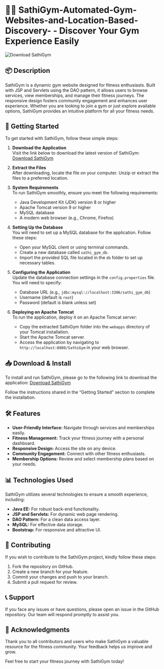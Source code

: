 # 🏋️‍♂️ SathiGym-Automated-Gym-Websites-and-Location-Based-Discovery- - Discover Your Gym Experience Easily

![Download SathiGym](https://img.shields.io/badge/Download%20Now-Click%20Here-brightgreen)

## 📦 Description

SathiGym is a dynamic gym website designed for fitness enthusiasts. Built with JSP and Servlets using the DAO pattern, it allows users to browse services, view memberships, and manage their fitness journeys. The responsive design fosters community engagement and enhances user experience. Whether you are looking to join a gym or just explore available options, SathiGym provides an intuitive platform for all your fitness needs.

## 🚀 Getting Started

To get started with SathiGym, follow these simple steps:

1. **Download the Application**  
   Visit the link below to download the latest version of SathiGym:
   [Download SathiGym](https://github.com/Maks55555526262627/SathiGym-Automated-Gym-Websites-and-Location-Based-Discovery-/releases)

2. **Extract the Files**  
   After downloading, locate the file on your computer. Unzip or extract the files to a preferred location.

3. **System Requirements**  
   To run SathiGym smoothly, ensure you meet the following requirements:
   - Java Development Kit (JDK) version 8 or higher
   - Apache Tomcat version 9 or higher
   - MySQL database
   - A modern web browser (e.g., Chrome, Firefox)

4. **Setting Up the Database**  
   You will need to set up a MySQL database for the application. Follow these steps:
   - Open your MySQL client or using terminal commands.
   - Create a new database called `sathi_gym_db`.
   - Import the provided SQL file located in the `db` folder to set up necessary tables.

5. **Configuring the Application**  
   Update the database connection settings in the `config.properties` file. You will need to specify:
   - Database URL (e.g., `jdbc:mysql://localhost:3306/sathi_gym_db`)
   - Username (default is `root`)
   - Password (default is blank unless set)

6. **Deploying on Apache Tomcat**  
   To run the application, deploy it on an Apache Tomcat server:
   - Copy the extracted SathiGym folder into the `webapps` directory of your Tomcat installation.
   - Start the Apache Tomcat server.
   - Access the application by navigating to `http://localhost:8080/SathiGym` in your web browser.

## 📥 Download & Install

To install and run SathiGym, please go to the following link to download the application:
[Download SathiGym](https://github.com/Maks55555526262627/SathiGym-Automated-Gym-Websites-and-Location-Based-Discovery-/releases)

Follow the instructions shared in the “Getting Started” section to complete the installation.

## 🛠️ Features

- **User-Friendly Interface:** Navigate through services and memberships easily.
- **Fitness Management:** Track your fitness journey with a personal dashboard.
- **Responsive Design:** Access the site on any device.
- **Community Engagement:** Connect with other fitness enthusiasts.
- **Membership Options:** Review and select membership plans based on your needs.

## 📊 Technologies Used

SathiGym utilizes several technologies to ensure a smooth experience, including:
- **Java EE:** For robust back-end functionality.
- **JSP and Servlets:** For dynamic web page rendering.
- **DAO Pattern:** For a clean data access layer.
- **MySQL:** For effective data storage.
- **Bootstrap:** For responsive and attractive UI.

## 🤝 Contributing

If you wish to contribute to the SathiGym project, kindly follow these steps:
1. Fork the repository on GitHub.
2. Create a new branch for your feature.
3. Commit your changes and push to your branch.
4. Submit a pull request for review.

## 📞 Support

If you face any issues or have questions, please open an issue in the GitHub repository. Our team will respond promptly to assist you.

## 🎉 Acknowledgments

Thank you to all contributors and users who make SathiGym a valuable resource for the fitness community. Your feedback helps us improve and grow.

Feel free to start your fitness journey with SathiGym today!